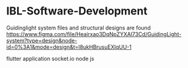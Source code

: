 # IBL-Software-Development

Guidinglight system files and structural designs are found 
https://www.figma.com/file/Heairxao3DqNpZYXAl73Cd/GuidingLight-system?type=design&node-id=0%3A1&mode=design&t=l8ukHBrusuEXlqUU-1



flutter application
socket.io
node js
